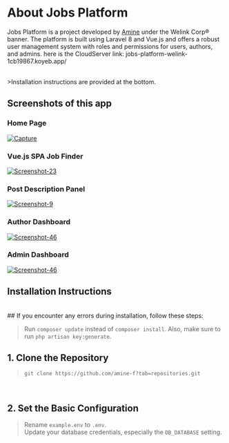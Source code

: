 # About Jobs Platform

Jobs Platform is a project developed by [Amine](https://github.com/amine-f) under the Welink Corp® banner. The platform is built using Laravel 8 and Vue.js and offers a robust user management system with roles and permissions for users, authors, and admins.
here is the CloudServer link:
jobs-platform-welink-1cb19867.koyeb.app/

<br />
>Installation instructions are provided at the bottom.
<br />

## Screenshots of this app

<p>
    
### Home Page
<a href="https://i.ibb.co/FJytDVn/Screenshot-61.png"><img src="https://i.ibb.co/FJytDVn/Screenshot-61.png" target="_blank" alt="Capture" border="0" /></a>
<br />

### Vue.js SPA Job Finder
<a href="https://i.ibb.co/sJwZw8x/Screenshot-66.png"><img src="https://i.ibb.co/sJwZw8x/Screenshot-66.png" target="_blank" alt="Screenshot-23" border="0" /></a>
<br />

### Post Description Panel
<a href="https://i.ibb.co/gMTxxj2/Screenshot-69.png"><img src="https://i.ibb.co/gMTxxj2/Screenshot-69.png" target="_blank" alt="Screenshot-9" border="0" /></a>
<br />

### Author Dashboard
<a href="https://i.ibb.co/C6JKQ1h/Screenshot-78.png"><img src="https://i.ibb.co/C6JKQ1h/Screenshot-78.png" alt="Screenshot-46" border="0" /></a>
<br />

### Admin Dashboard
<a href="https://i.ibb.co/mD4961P/Screenshot-79.png"><img src="https://i.ibb.co/mD4961P/Screenshot-79.png" alt="Screenshot-46" border="0" /></a>
<br />

</p>

## Installation Instructions

<br />
## If you encounter any errors during installation, follow these steps:

> Run `composer update` instead of `composer install`.
> Also, make sure to run `php artisan key:generate`.

## 1. Clone the Repository

> `git clone https://github.com/amine-f?tab=repositories.git`

<br />

## 2. Set the Basic Configuration

> Rename `example.env` to `.env`. <br />
> Update your database credentials, especially the `DB_DATABASE` setting. <br />
> 
